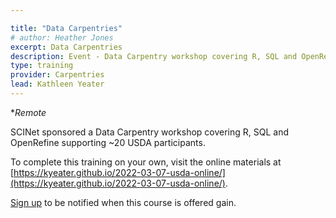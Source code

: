 ```yaml
---

title: "Data Carpentries"
# author: Heather Jones
excerpt: Data Carpentries
description: Event - Data Carpentry workshop covering R, SQL and OpenRefine
type: training
provider: Carpentries
lead: Kathleen Yeater
---
```


**Remote*   

SCINet sponsored a Data Carpentry workshop covering R, SQL and OpenRefine supporting ~20 USDA participants.

To complete this training on your own, visit the online materials at [https://kyeater.github.io/2022-03-07-usda-online/](https://kyeater.github.io/2022-03-07-usda-online/).

[Sign up](https://forms.office.com/g/tVtE8wEgAt) to be notified when this course is offered gain. 
